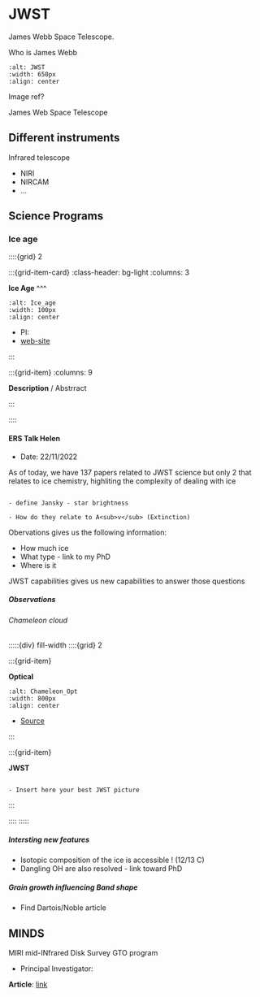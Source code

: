 # JWST

James Webb Space Telescope. 

Who is James Webb

```{image} Docs/Webb_2_0.png
:alt: JWST
:width: 650px
:align: center
```

Image ref?


James Web Space Telescope


## Different instruments

Infrared telescope

- NIRI
- NIRCAM
- ...


## Science Programs

### Ice age

::::{grid} 2

:::{grid-item-card}
:class-header: bg-light
:columns: 3

**Ice Age**
^^^

```{image} Docs/Ice_age_Logo.png
:alt: Ice_age
:width: 100px
:align: center
```

- PI:
- [web-site](http://jwst-iceage.org/)

:::

:::{grid-item}
:columns: 9

**Description** / Abstrract

:::

::::


#### ERS Talk Helen 

- Date: 22/11/2022

As of today, we have 137 papers related to JWST science but only 2 that relates to ice chemistry, highliting the complexity of dealing with ice

```{note}

- define Jansky - star brightness

- How do they relate to A<sub>v</sub> (Extinction)

```

Obervations gives us the following information:
- How much ice
- What type - link to my PhD
- Where is it

JWST capabilities gives us new capabilities to answer those questions

##### Observations

###### Chameleon cloud


:::::{div} fill-width
::::{grid} 2

:::{grid-item}

**Optical**

```{image} Docs/chameleontis_kuznetsov1024.jpg
:alt: Chameleon_Opt
:width: 800px
:align: center
```

- [Source](https://apod.nasa.gov/apod/ap090715.html)

:::

:::{grid-item}

**JWST**

```{admonition} Zak

- Insert here your best JWST picture

```

:::

::::
:::::

##### Intersting new features

- Isotopic composition of the ice is accessible ! (12/13 C)
- Dangling OH are also resolved - link toward PhD


##### Grain growth influencing Band shape

- Find Dartois/Noble article

##  MINDS

MIRI mid-INfrared Disk Survey GTO program

- Principal Investigator:

**Article**: [link](https://arxiv.org/abs/2212.08047)